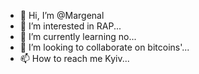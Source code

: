 - 👋 Hi, I’m @Margenal
- 👀 I’m interested in RAP...
- 🌱 I’m currently learning no...
- 💞️ I’m looking to collaborate on bitcoins'...
- 📫 How to reach me Kyiv...

<!---
Margenal/Margenal is a ✨ special ✨ repository because its `README.md` (this file) appears on your GitHub profile.
You can click the Preview link to take a look at your changes.
--->
